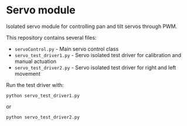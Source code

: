 # Servo module 

Isolated servo module for controlling pan and tilt servos through PWM.

This repository contains several files:
* `servoControl.py` - Main servo control class 
* `servo_test_driver1.py` - Servo isolated test driver for calibration and manual actuation
* `servo_test_driver2.py` - Servo isolated test driver for right and left movement 

Run the test driver with:
```
python servo_test_driver1.py
```

or

```
python servo_test_driver2.py
```
